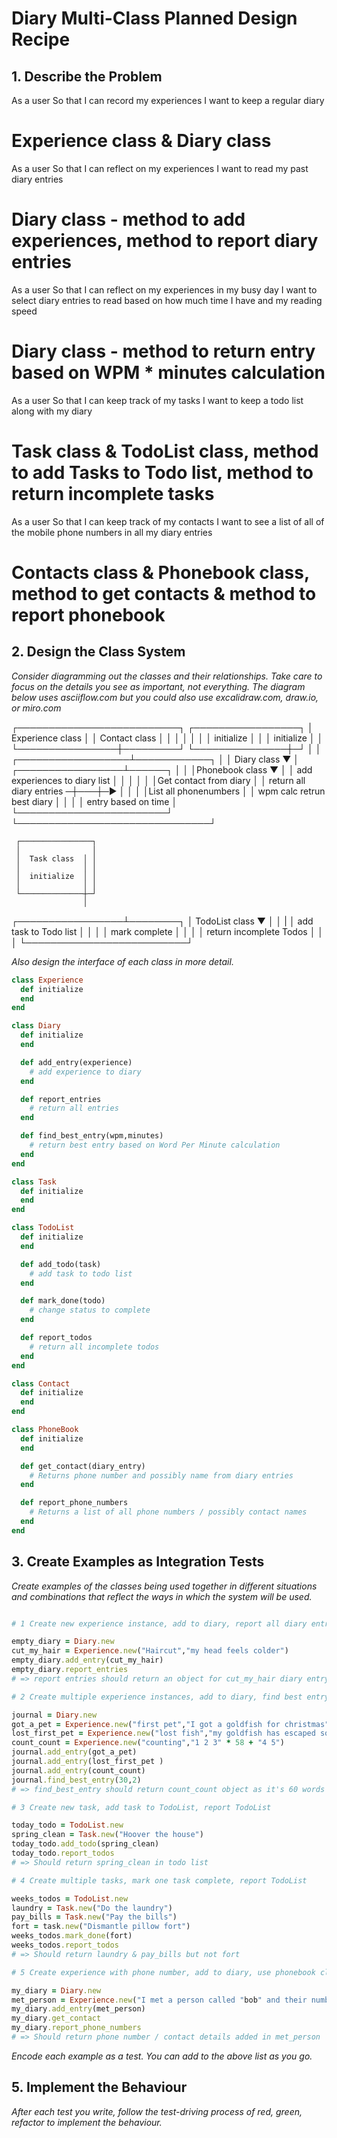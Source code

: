 # Diary Multi-Class Planned Design Recipe

## 1. Describe the Problem

As a user
So that I can record my experiences
I want to keep a regular diary

# Experience class & Diary class

As a user
So that I can reflect on my experiences
I want to read my past diary entries

# Diary class - method to add experiences, method to report diary entries

As a user
So that I can reflect on my experiences in my busy day
I want to select diary entries to read based on how much time I have and my reading speed

# Diary class - method to return entry based on WPM * minutes calculation

As a user
So that I can keep track of my tasks
I want to keep a todo list along with my diary

# Task class & TodoList class, method to add Tasks to Todo list, method to return incomplete tasks

As a user
So that I can keep track of my contacts
I want to see a list of all of the mobile phone numbers in all my diary entries

# Contacts class & Phonebook class, method to get contacts & method to report phonebook

## 2. Design the Class System

_Consider diagramming out the classes and their relationships. Take care to
focus on the details you see as important, not everything. The diagram below
uses asciiflow.com but you could also use excalidraw.com, draw.io, or miro.com_


  ┌──────────────────────────┐        ┌─────────────────┐
  │   Experience class       │        │ Contact class   │
  │                │         │        │                 │
  │    initialize  │         │        │  initialize   │ │
  └────────────────┼─────────┘        └───────────────┼─┘
                   │                                  │
┌──────────────────┴────────────┐                     │
│  Diary class     ▼            │   ┌─────────────────┴──────┐
│                               │   │Phonebook class  ▼      │
│ add experiences to diary list │   │                        │
│                               │   │Get contact from diary  │
│ return all diary entries     ─┼───┼─►                      │
│                               │   │List all phonenumbers   │
│ wpm calc retrun best diary    │   │                        │
│ entry based on time           │   └────────────────────────┘
└───────────────────────────────┘

     ┌────────────────┐
     │                │
     │  Task class  │ │
     │              │ │
     │  initialize  │ │                                                         
     │              │ │
     └──────────────┼─┘
                    │
  ┌─────────────────┴────────┐
  │ TodoList class  ▼        │
  │                          |
  │ add task to Todo list    │
  │                          │
  │ mark complete            │
  │                          │
  │ return incomplete Todos  │
  │                          │
  └──────────────────────────┘


_Also design the interface of each class in more detail._

```ruby
class Experience
  def initialize
  end
end

class Diary
  def initialize
  end

  def add_entry(experience)
    # add experience to diary
  end

  def report_entries
    # return all entries
  end

  def find_best_entry(wpm,minutes)
    # return best entry based on Word Per Minute calculation
  end
end

class Task
  def initialize 
  end
end

class TodoList
  def initialize
  end

  def add_todo(task)
    # add task to todo list
  end

  def mark_done(todo)
    # change status to complete
  end

  def report_todos
    # return all incomplete todos
  end
end

class Contact
  def initialize
  end
end

class PhoneBook
  def initialize
  end

  def get_contact(diary_entry)
    # Returns phone number and possibly name from diary entries
  end

  def report_phone_numbers
    # Returns a list of all phone numbers / possibly contact names
  end
end

```

## 3. Create Examples as Integration Tests

_Create examples of the classes being used together in different situations and
combinations that reflect the ways in which the system will be used._

```ruby

# 1 Create new experience instance, add to diary, report all diary entries

empty_diary = Diary.new
cut_my_hair = Experience.new("Haircut","my head feels colder")
empty_diary.add_entry(cut_my_hair)
empty_diary.report_entries
# => report entries should return an object for cut_my_hair diary entry

# 2 Create multiple experience instances, add to diary, find best entry based on WPM method

journal = Diary.new
got_a_pet = Experience.new("first pet","I got a goldfish for christmas")
lost_first_pet = Experience.new("lost fish","my goldfish has escaped somehow...")
count_count = Experience.new("counting","1 2 3" * 58 + "4 5")
journal.add_entry(got_a_pet)
journal.add_entry(lost_first_pet )
journal.add_entry(count_count)
journal.find_best_entry(30,2)
# => find_best_entry should return count_count object as it's 60 words (wpm calc 30 * 2 = 60)

# 3 Create new task, add task to TodoList, report TodoList

today_todo = TodoList.new
spring_clean = Task.new("Hoover the house")
today_todo.add_todo(spring_clean)
today_todo.report_todos
# => Should return spring_clean in todo list 

# 4 Create multiple tasks, mark one task complete, report TodoList

weeks_todos = TodoList.new
laundry = Task.new("Do the laundry")
pay_bills = Task.new("Pay the bills")
fort = task.new("Dismantle pillow fort")
weeks_todos.mark_done(fort)
weeks_todos.report_todos
# => Should return laundry & pay_bills but not fort

# 5 Create experience with phone number, add to diary, use phonebook class to create contact, then report phone number

my_diary = Diary.new
met_person = Experience.new("I met a person called "bob" and their number is 07711 123 765")
my_diary.add_entry(met_person)
my_diary.get_contact
my_diary.report_phone_numbers
# => Should return phone number / contact details added in met_person

```

_Encode each example as a test. You can add to the above list as you go._

## 5. Implement the Behaviour

_After each test you write, follow the test-driving process of red, green,
refactor to implement the behaviour._
